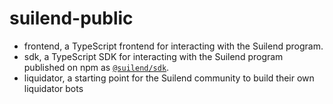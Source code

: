 # suilend-public

- frontend, a TypeScript frontend for interacting with the Suilend program.
- sdk, a TypeScript SDK for interacting with the Suilend program published on npm as [`@suilend/sdk`](https://www.npmjs.com/package/@suilend/sdk).
- liquidator, a starting point for the Suilend community to build their own liquidator bots

